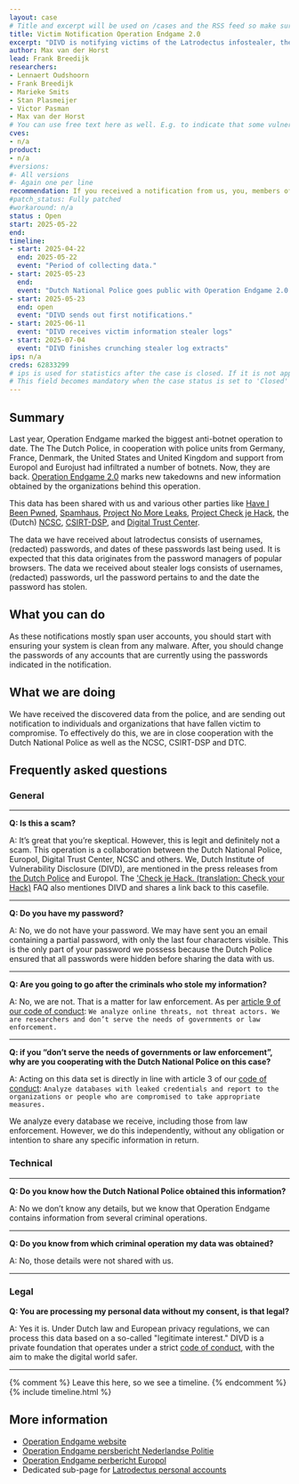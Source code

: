 ```yaml
---
layout: case
# Title and excerpt will be used on /cases and the RSS feed so make sure they reflect the case well
title: Victim Notification Operation Endgame 2.0
excerpt: "DIVD is notifying victims of the Latrodectus infostealer, the evolution of IcedID. We are notifying victims that where identified as a part of Operation Endgame 2.0. If you receive a notification, please read the instructions carefully."
author: Max van der Horst
lead: Frank Breedijk
researchers:
- Lennaert Oudshoorn
- Frank Breedijk
- Marieke Smits
- Stan Plasmeijer
- Victor Pasman
- Max van der Horst
# You can use free text here as well. E.g. to indicate that some vulnerabilities don't have CVEs assigned (yet).
cves:
- n/a
product:
- n/a
#versions:
#- All versions
#- Again one per line
recommendation: If you received a notification from us, you, members of your organization or your customers had their password stolen or system infected by the Latradectus infostealer. Detailed recommendations are found below.
#patch_status: Fully patched
#workaround: n/a
status : Open
start: 2025-05-22
end:
timeline:
- start: 2025-04-22
  end: 2025-05-22
  event: "Period of collecting data."
- start: 2025-05-23
  end:
  event: "Dutch National Police goes public with Operation Endgame 2.0."
- start: 2025-05-23
  end: open
  event: "DIVD sends out first notifications."
- start: 2025-06-11
  event: "DIVD receives victim information stealer logs"
- start: 2025-07-04
  event: "DIVD finishes crunching stealer log extracts"
ips: n/a
creds: 62833299
# ips is used for statistics after the case is closed. If it is not applicable, you can set IPs to n/a (e.g. stolen credentials)
# This field becomes mandatory when the case status is set to 'Closed'
---
```

## Summary

Last year, Operation Endgame marked the biggest anti-botnet operation to date. The The Dutch Police, in cooperation with police units from Germany, France, Denmark, the United States and United Kingdom and support from Europol and Eurojust had infiltrated a number of botnets. Now, they are back. [Operation Endgame 2.0](https://www.politie.nl/nieuws/2025/mei/22/11-internationale-politiediensten-pakken-met-operation-endgame-door-in-bestrijding-ransomware.html) marks new takedowns and new information obtained by the organizations behind this operation.

This data has been shared with us and various other parties like [Have I Been Pwned](https://haveibeenpwned.com/), [Spamhaus](https://www.spamhaus.org/resource-hub/malware/operation-endgame-botnets-disrupted-after-international-action/), [Project No More Leaks](https://www.politie.nl/onderwerpen/no-more-leaks.html), [Project Check je Hack](https://www.politie.nl/informatie/checkjehack.html), the (Dutch) [NCSC](https://ncsc.nl),  [CSIRT-DSP](https://csirtdsp.nl/), and [Digital Trust Center](https://www.digitaltrustcenter.nl/).

The data we have received about latrodectus consists of usernames, (redacted) passwords, and dates of these passwords last being used. It is expected that this data originates from the password managers of popular browsers.
The data we received about stealer logs consists of usernames, (redacted) passwords, url the password pertains to and the date the password has stolen.

## What you can do

As these notifications mostly span user accounts, you should start with ensuring your system is clean from any malware. After, you should change the passwords of any accounts that are currently using the passwords indicated in the notification.

## What we are doing

We have received the discovered data from the police, and are sending out notification to individuals and organizations that have fallen victim to compromise. To effectively do this, we are in close cooperation with the Dutch National Police as well as the NCSC, CSIRT-DSP and DTC.

## Frequently asked questions

### General

---

**Q: Is this a scam?**

A: It’s great that you’re skeptical. However, this is legit and definitely not a scam. This operation is a collaboration between the Dutch National Police, Europol, Digital Trust Center, NCSC and others. We, Dutch Institute of Vulnerability Disclosure (DIVD), are mentioned in the press releases from [the Dutch Police](https://www.politie.nl/endgame) and Europol. The ['Check je Hack. (translation: Check your Hack)](https://www.politie.nl/informatie/veel-gestelde-vragen-over-check-je-hack.html) FAQ also mentiones DIVD and shares a link back to this casefile.

---

**Q: Do you have my password?**

A: No, we do not have your password.
We may have sent you an email containing a partial password, with only the last four characters visible. This is the only part of your password we possess because the Dutch Police ensured that all passwords were hidden before sharing the data with us.

---

**Q: Are you going to go after the criminals who stole my information?**

A: No, we are not. That is a matter for law enforcement. As per [article 9 of our code of conduct](https://www.divd.nl/code): `We analyze online threats, not threat actors. We are researchers and don’t serve the needs of governments or law enforcement.`

---

**Q: if you “don’t serve the needs of governments or law enforcement”, why are you cooperating with the Dutch National Police on this case?**


A: Acting on this data set is directly in line with article 3 of our [code of conduct](https://www.divd.nl/code): `Analyze databases with leaked credentials and report to the organizations or people who are compromised to take appropriate measures.`

We analyze every database we receive, including those from law enforcement. However, we do this independently, without any obligation or intention to share any specific information in return.



### Technical

---

**Q: Do you know how the Dutch National Police obtained this information?**

A: No we don’t know any details, but we know that Operation Endgame contains information from several criminal operations.

---

**Q:  Do you know from which criminal operation my data was obtained?**

A: No, those details were not shared with us.

---

### Legal

**Q: You are processing my personal data without my consent, is that legal?**

A: Yes it is. Under Dutch law and European privacy regulations, we can process this data based on a so-called "legitimate interest." DIVD is a private foundation that operates under a strict [code of conduct](https://www.divd.nl/code), with the aim to make the digital world safer.

---

{% comment %}  Leave this here, so we see a timeline. {% endcomment %}
{% include timeline.html %}


## More information
* [Operation Endgame website](https://www.operation-endgame.com)
* [Operation Endgame persbericht Nederlandse Politie](https://www.politie.nl/nieuws/2025/mei/22/11-internationale-politiediensten-pakken-met-operation-endgame-door-in-bestrijding-ransomware.html)
* [Operation Endgame perbericht Europol](https://www.europol.europa.eu/media-press/newsroom/news/operation-endgame-strikes-again-ransomware-kill-chain-broken-its-source)
* Dedicated sub-page for [Latrodectus personal accounts](/DIVD-2025-00018/personal-latrodectus-account/)
